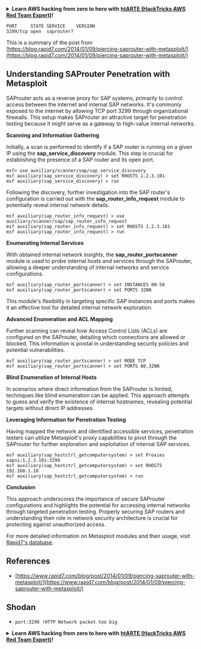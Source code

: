 

<details>

<summary><strong>Learn AWS hacking from zero to hero with</strong> <a href="https://training.hacktricks.xyz/courses/arte"><strong>htARTE (HackTricks AWS Red Team Expert)</strong></a><strong>!</strong></summary>

Other ways to support HackTricks:

* If you want to see your **company advertised in HackTricks** or **download HackTricks in PDF** Check the [**SUBSCRIPTION PLANS**](https://github.com/sponsors/carlospolop)!
* Get the [**official PEASS & HackTricks swag**](https://peass.creator-spring.com)
* Discover [**The PEASS Family**](https://opensea.io/collection/the-peass-family), our collection of exclusive [**NFTs**](https://opensea.io/collection/the-peass-family)
* **Join the** 💬 [**Discord group**](https://discord.gg/hRep4RUj7f) or the [**telegram group**](https://t.me/peass) or **follow** me on **Twitter** 🐦 [**@carlospolopm**](https://twitter.com/carlospolopm)**.**
* **Share your hacking tricks by submitting PRs to the** [**HackTricks**](https://github.com/carlospolop/hacktricks) and [**HackTricks Cloud**](https://github.com/carlospolop/hacktricks-cloud) github repos.

</details>

```text
PORT     STATE SERVICE    VERSION
3299/tcp open  saprouter?
```

This is a summary of the post from [https://blog.rapid7.com/2014/01/09/piercing-saprouter-with-metasploit/](https://blog.rapid7.com/2014/01/09/piercing-saprouter-with-metasploit/)


## Understanding SAProuter Penetration with Metasploit

SAProuter acts as a reverse proxy for SAP systems, primarily to control access between the internet and internal SAP networks. It's commonly exposed to the internet by allowing TCP port 3299 through organizational firewalls. This setup makes SAProuter an attractive target for penetration testing because it might serve as a gateway to high-value internal networks.

**Scanning and Information Gathering**

Initially, a scan is performed to identify if a SAP router is running on a given IP using the **sap_service_discovery** module. This step is crucial for establishing the presence of a SAP router and its open port.

```text
msf> use auxiliary/scanner/sap/sap_service_discovery
msf auxiliary(sap_service_discovery) > set RHOSTS 1.2.3.101
msf auxiliary(sap_service_discovery) > run
```

Following the discovery, further investigation into the SAP router's configuration is carried out with the **sap_router_info_request** module to potentially reveal internal network details.

```text
msf auxiliary(sap_router_info_request) > use auxiliary/scanner/sap/sap_router_info_request 
msf auxiliary(sap_router_info_request) > set RHOSTS 1.2.3.101
msf auxiliary(sap_router_info_request) > run
```

**Enumerating Internal Services**

With obtained internal network insights, the **sap_router_portscanner** module is used to probe internal hosts and services through the SAProuter, allowing a deeper understanding of internal networks and service configurations.

```text
msf auxiliary(sap_router_portscanner) > set INSTANCES 00-50
msf auxiliary(sap_router_portscanner) > set PORTS 32NN
```

This module's flexibility in targeting specific SAP instances and ports makes it an effective tool for detailed internal network exploration.

**Advanced Enumeration and ACL Mapping**

Further scanning can reveal how Access Control Lists (ACLs) are configured on the SAProuter, detailing which connections are allowed or blocked. This information is pivotal in understanding security policies and potential vulnerabilities.

```text
msf auxiliary(sap_router_portscanner) > set MODE TCP 
msf auxiliary(sap_router_portscanner) > set PORTS 80,32NN
```

**Blind Enumeration of Internal Hosts**

In scenarios where direct information from the SAProuter is limited, techniques like blind enumeration can be applied. This approach attempts to guess and verify the existence of internal hostnames, revealing potential targets without direct IP addresses.

**Leveraging Information for Penetration Testing**

Having mapped the network and identified accessible services, penetration testers can utilize Metasploit's proxy capabilities to pivot through the SAProuter for further exploration and exploitation of internal SAP services.

```text
msf auxiliary(sap_hostctrl_getcomputersystem) > set Proxies sapni:1.2.3.101:3299
msf auxiliary(sap_hostctrl_getcomputersystem) > set RHOSTS 192.168.1.18
msf auxiliary(sap_hostctrl_getcomputersystem) > run
```

**Conclusion**

This approach underscores the importance of secure SAProuter configurations and highlights the potential for accessing internal networks through targeted penetration testing. Properly securing SAP routers and understanding their role in network security architecture is crucial for protecting against unauthorized access.

For more detailed information on Metasploit modules and their usage, visit [Rapid7's database](http://www.rapid7.com/db).


## **References**

* [https://www.rapid7.com/blog/post/2014/01/09/piercing-saprouter-with-metasploit/](https://www.rapid7.com/blog/post/2014/01/09/piercing-saprouter-with-metasploit/)

## Shodan

* `port:3299 !HTTP Network packet too big`



<details>

<summary><strong>Learn AWS hacking from zero to hero with</strong> <a href="https://training.hacktricks.xyz/courses/arte"><strong>htARTE (HackTricks AWS Red Team Expert)</strong></a><strong>!</strong></summary>

Other ways to support HackTricks:

* If you want to see your **company advertised in HackTricks** or **download HackTricks in PDF** Check the [**SUBSCRIPTION PLANS**](https://github.com/sponsors/carlospolop)!
* Get the [**official PEASS & HackTricks swag**](https://peass.creator-spring.com)
* Discover [**The PEASS Family**](https://opensea.io/collection/the-peass-family), our collection of exclusive [**NFTs**](https://opensea.io/collection/the-peass-family)
* **Join the** 💬 [**Discord group**](https://discord.gg/hRep4RUj7f) or the [**telegram group**](https://t.me/peass) or **follow** me on **Twitter** 🐦 [**@carlospolopm**](https://twitter.com/carlospolopm)**.**
* **Share your hacking tricks by submitting PRs to the** [**HackTricks**](https://github.com/carlospolop/hacktricks) and [**HackTricks Cloud**](https://github.com/carlospolop/hacktricks-cloud) github repos.

</details>


